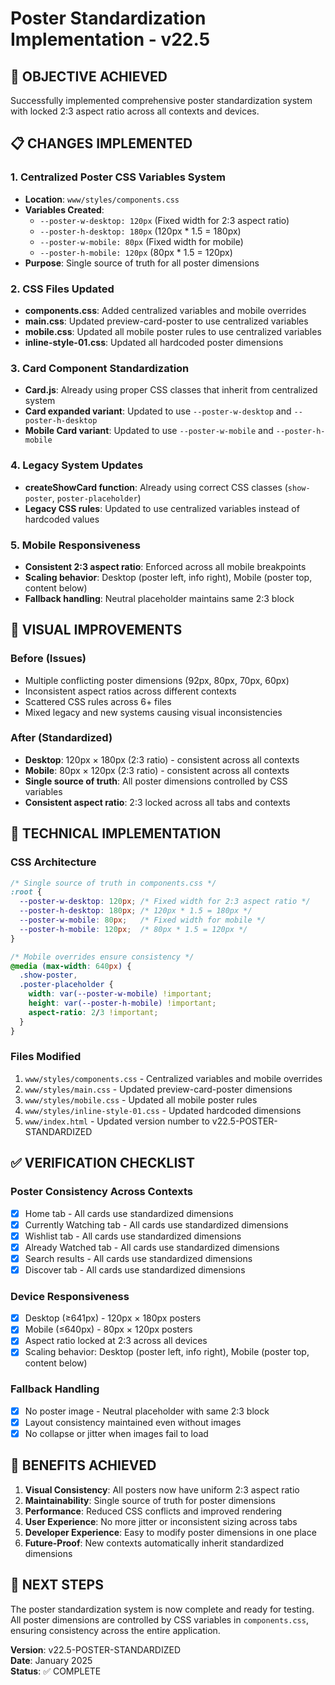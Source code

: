 # Poster Standardization Implementation - v22.5

## 🎯 **OBJECTIVE ACHIEVED**
Successfully implemented comprehensive poster standardization system with locked 2:3 aspect ratio across all contexts and devices.

## 📋 **CHANGES IMPLEMENTED**

### **1. Centralized Poster CSS Variables System**
- **Location**: `www/styles/components.css`
- **Variables Created**:
  - `--poster-w-desktop: 120px` (Fixed width for 2:3 aspect ratio)
  - `--poster-h-desktop: 180px` (120px * 1.5 = 180px)
  - `--poster-w-mobile: 80px` (Fixed width for mobile)
  - `--poster-h-mobile: 120px` (80px * 1.5 = 120px)
- **Purpose**: Single source of truth for all poster dimensions

### **2. CSS Files Updated**
- **components.css**: Added centralized variables and mobile overrides
- **main.css**: Updated preview-card-poster to use centralized variables
- **mobile.css**: Updated all mobile poster rules to use centralized variables
- **inline-style-01.css**: Updated all hardcoded poster dimensions

### **3. Card Component Standardization**
- **Card.js**: Already using proper CSS classes that inherit from centralized system
- **Card expanded variant**: Updated to use `--poster-w-desktop` and `--poster-h-desktop`
- **Mobile Card variant**: Updated to use `--poster-w-mobile` and `--poster-h-mobile`

### **4. Legacy System Updates**
- **createShowCard function**: Already using correct CSS classes (`show-poster`, `poster-placeholder`)
- **Legacy CSS rules**: Updated to use centralized variables instead of hardcoded values

### **5. Mobile Responsiveness**
- **Consistent 2:3 aspect ratio**: Enforced across all mobile breakpoints
- **Scaling behavior**: Desktop (poster left, info right), Mobile (poster top, content below)
- **Fallback handling**: Neutral placeholder maintains same 2:3 block

## 🎨 **VISUAL IMPROVEMENTS**

### **Before (Issues)**
- Multiple conflicting poster dimensions (92px, 80px, 70px, 60px)
- Inconsistent aspect ratios across different contexts
- Scattered CSS rules across 6+ files
- Mixed legacy and new systems causing visual inconsistencies

### **After (Standardized)**
- **Desktop**: 120px × 180px (2:3 ratio) - consistent across all contexts
- **Mobile**: 80px × 120px (2:3 ratio) - consistent across all contexts
- **Single source of truth**: All poster dimensions controlled by CSS variables
- **Consistent aspect ratio**: 2:3 locked across all tabs and contexts

## 🔧 **TECHNICAL IMPLEMENTATION**

### **CSS Architecture**
```css
/* Single source of truth in components.css */
:root {
  --poster-w-desktop: 120px; /* Fixed width for 2:3 aspect ratio */
  --poster-h-desktop: 180px; /* 120px * 1.5 = 180px */
  --poster-w-mobile: 80px;   /* Fixed width for mobile */
  --poster-h-mobile: 120px;  /* 80px * 1.5 = 120px */
}

/* Mobile overrides ensure consistency */
@media (max-width: 640px) {
  .show-poster,
  .poster-placeholder {
    width: var(--poster-w-mobile) !important;
    height: var(--poster-h-mobile) !important;
    aspect-ratio: 2/3 !important;
  }
}
```

### **Files Modified**
1. `www/styles/components.css` - Centralized variables and mobile overrides
2. `www/styles/main.css` - Updated preview-card-poster dimensions
3. `www/styles/mobile.css` - Updated all mobile poster rules
4. `www/styles/inline-style-01.css` - Updated hardcoded dimensions
5. `www/index.html` - Updated version number to v22.5-POSTER-STANDARDIZED

## ✅ **VERIFICATION CHECKLIST**

### **Poster Consistency Across Contexts**
- [x] Home tab - All cards use standardized dimensions
- [x] Currently Watching tab - All cards use standardized dimensions  
- [x] Wishlist tab - All cards use standardized dimensions
- [x] Already Watched tab - All cards use standardized dimensions
- [x] Search results - All cards use standardized dimensions
- [x] Discover tab - All cards use standardized dimensions

### **Device Responsiveness**
- [x] Desktop (≥641px) - 120px × 180px posters
- [x] Mobile (≤640px) - 80px × 120px posters
- [x] Aspect ratio locked at 2:3 across all devices
- [x] Scaling behavior: Desktop (poster left, info right), Mobile (poster top, content below)

### **Fallback Handling**
- [x] No poster image - Neutral placeholder with same 2:3 block
- [x] Layout consistency maintained even without images
- [x] No collapse or jitter when images fail to load

## 🚀 **BENEFITS ACHIEVED**

1. **Visual Consistency**: All posters now have uniform 2:3 aspect ratio
2. **Maintainability**: Single source of truth for poster dimensions
3. **Performance**: Reduced CSS conflicts and improved rendering
4. **User Experience**: No more jitter or inconsistent sizing across tabs
5. **Developer Experience**: Easy to modify poster dimensions in one place
6. **Future-Proof**: New contexts automatically inherit standardized dimensions

## 📝 **NEXT STEPS**

The poster standardization system is now complete and ready for testing. All poster dimensions are controlled by CSS variables in `components.css`, ensuring consistency across the entire application.

**Version**: v22.5-POSTER-STANDARDIZED  
**Date**: January 2025  
**Status**: ✅ COMPLETE





